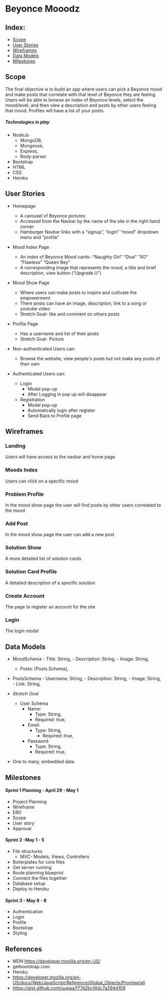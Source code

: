 # Beyonce Mooodz

## Index:

- [Scope](#Scope)
- [User Stories](#user-stories)
- [Wireframes](#wireframes)
- [Data Models](#data-models)
- [Milestones](#milestones)

## Scope

The final objective is to build an app where users can pick a Beyonce mood and make posts that correlate with that level of Beyonce they are feeling. Users will be able to browse an index of Beyonce levels, select the mood/level, and then view a description and posts by other users feeling that mood. Profiles will have a list of your posts.

##### Technologies in play

- NodeJs
  - MongoDB,
  - Mongoose,
  - Express,
  - Body-parser
- Bootstrap
- HTML
- CSS
- Heroku

## User Stories

- Homepage

  - A carousel of Beyonce pictures
  - Accessed from the Navbar by the name of the site in the right hand corner
  - Hamburger Navbar links with a “signup”, “login” “mood” dropdown menu and “profile”

- Mood Index Page

  - An index of Beyonce Mood cards- “Naughty Girl” “Diva” “XO” “Flawless” “Queen Bey”
  - A corresponding image that represents the mood, a title and brief description, view button (“Upgrade U”)

- Mood Show Page

  - Where users can make posts to inspire and cultivate the empowerment
  - There posts can have an image, description, link to a song or youtube video
  - Stretch Goal- like and comment on others posts

- Profile Page

  - Has a username and list of their posts
  - Stretch Goal- Picture

- Non-authenticated Users can:

  - Browse the website, view people's posts but not make any posts of their own

- Authenticated Users can:
  - Login
    - Modal pop-up
    - After Logging in pop up will disappear
  - Registration
    - Modal pop-up
    - Automatically login after register
    - Send Back to Profile page

## Wireframes

### Landing

Users will have access to the navbar and home page

<!-- <img src="/public/images/home.png" width="200" height="200"> -->

### Moods Index

Users can click on a specific mood

### Problem Profile

In the mood show page the user will find posts by other users correlated to the mood

### Add Post

In the mood show page the user can add a new post

### Solution Show

A more detailed list of solution cards

### Solution Card Profile

A detailed description of a specific solution

### Create Account

The page to register an account for the site

### Login

The login modal

## Data Models

- MoodSchema - Title: String, - Description: String, - Image: String,

  - Posts: [Posts.Schema],

- PostsSchema - Username: String, - Description: String, - Image: String, - Link: String,

- _Stretch Goal_

  - User Schema
    - Name:
      - Type: String,
      - Required: true,
    - Email:
      - Type: String,
        - Required: true,
    - Password:
      - Type: String,
      - Required: true,

- One to many, embedded data

## Milestones

#### Sprint 1 Planning - April 29 - May 1

- Project Planning
- Wireframe
- ERD
- Scope
- User story
- Approval

#### Sprint 2 -May 1 - 5

- File structures
  - MVC- Models, Views, Controllers
- Boilerplates for core files
- Get server running
- Route planning blueprint
- Connect the files together
- Database setup
- Deploy to Heroku

#### Sprint 3 - May 6 - 8

- Authentication
- Login
- Profile
- Bootstrap
- Styling

## References

- MDN https://developer.mozilla.org/en-US/
- getbootstrap.com
- Heroku
- https://developer.mozilla.org/en-US/docs/Web/JavaScript/Reference/Global_Objects/Promise/all
- https://gist.github.com/uupaa/f77d2bcf4dc7a294d109
